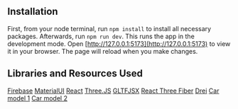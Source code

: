 ## Installation

First, from your node terminal, run ```npm install``` to install all necessary packages. Afterwards, run ```npm run dev```. This runs the app in the development mode.
Open [http://127.0.0.1:5173](http://127.0.0.1:5173) to view it in your browser.
The page will reload when you make changes.

## Libraries and Resources Used

[Firebase](https://firebase.google.com/)
[MaterialUI](https://mui.com/)
[React](https://reactjs.org/)
[Three.JS](https://threejs.org/)
[GLTFJSX](https://github.com/pmndrs/gltfjsx)
[React Three Fiber](https://github.com/pmndrs/react-three-fiber)
[Drei](https://github.com/pmndrs/drei)
[Car model 1](https://sketchfab.com/3d-models/porsche-carrera-gt-2003-street-1880cd019d6f4bc2a8aec8a220bd5f0c)
[Car model 2](https://sketchfab.com/3d-models/ac-mclaren-p1-747cedadc302451db61deafc85941395)
